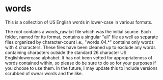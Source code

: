 # words

This is a collection of US English words in lower-case in various formats. 

The root contains a words_raw.txt file which was the initial source.  Each folder, named for its format, contains a singular "all" file as well as separate files organized by character-count i.e., "words_04.\*" contains only words with 4 characters.  These files have been cleaned up to exclude any words containing characters outside the standard 26 character US Englishlowercase alphabet.  It has not been vetted for appropriateness of words contained within, so please do be sure to do so for your purposes if you choose to use them.  In the future, I may update this to include versions scrubbed of swear words and the like.  
